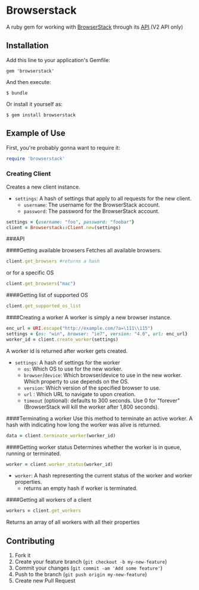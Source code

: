 # Browserstack

A ruby gem for working with [BrowserStack](http://browserstack.com) through its [API](https://github.com/browserstack/api).(V2 API only)

## Installation

Add this line to your application's Gemfile:

    gem 'browserstack'

And then execute:

    $ bundle

Or install it yourself as:

    $ gem install browserstack

## Example of Use

First, you're probably gonna want to require it:

``` ruby
require 'browserstack'
```

### Creating Client
Creates a new client instance.

* `settings`: A hash of settings that apply to all requests for the new client.
  * `username`: The username for the BrowserStack account.
  * `password`: The password for the BrowserStack account.

``` ruby
settings = {username: "foo", password: "foobar"}
client = Browserstack::Client.new(settings)
```

###API

####Getting available browsers
Fetches all available browsers.

``` ruby
client.get_browsers #returns a hash
```

or for a specific OS

``` ruby
client.get_browsers("mac")
```

####Getting list of supported OS

``` ruby
client.get_supported_os_list 
```

####Creating a worker
A worker is simply a new browser instance.

``` ruby
enc_url = URI.escape("http://example.com/?a=\111\\115")
settings = {os: "win", browser: "ie7", version: "4.0", url: enc_url}
worker_id = client.create_worker(settings)
```
A worker id is returned after worker gets created.

* `settings`: A hash of settings for the worker
  * `os`: Which OS to use for the new worker.
  * `browser`/`device`: Which browser/device to use in the new worker. Which property to use depends on the OS.
  * `version`: Which version of the specified browser to use.
  * `url` : Which URL to navigate to upon creation.
  * `timeout` (optional): defaults to 300 seconds. Use 0 for "forever" (BrowserStack will kill the worker after 1,800 seconds).

####Terminating a worker
Use this method to terminate an active worker. A hash with indicating how long the worker was alive is returned.

``` ruby
data = client.terminate_worker(worker_id)
```

####Getting worker status
Determines whether the worker is in queue, running or terminated.

``` ruby
worker = client.worker_status(worker_id)
```

* `worker`: A hash representing the current status of the worker and worker properties.
  * returns an empty hash if worker is terminated.

####Getting all workers of a client

``` ruby
workers = client.get_workers
```
Returns an array of all workers with all their properties

## Contributing

1. Fork it
2. Create your feature branch (`git checkout -b my-new-feature`)
3. Commit your changes (`git commit -am 'Add some feature'`)
4. Push to the branch (`git push origin my-new-feature`)
5. Create new Pull Request
